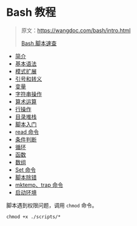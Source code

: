 # Bash 教程

> 原文：https://wangdoc.com/bash/intro.html
> 
> [Bash 脚本速查](./0_Bash_quick_check.sh)

- [简介](./Info.md)
- [基本语法](./BasicSyntax.md)
- [模式扩展](./ModeExpand.md)
- [引号和转义](./QuotationMarkAndEscapseCharacter.md)
- [变量](./Variable.md)
- [字符串操作](./HandleString.md)
- [算术运算](./Arithmetic.md)
- [行操作](https://wangdoc.com/bash/readline.html)
- [目录堆栈](./DirectoryStack.md)
- [脚本入门](./Script.md)
- [read 命令](./Read.md)
- [条件判断](./ConditionJudge.md)
- [循环](./Circle.md)
- [函数](./Function.md)
- [数组](./Array.md)
- [Set 命令](./Set.md)
- [脚本除错](https://wangdoc.com/bash/debug.html)
- [mktemp、trap 命令](./MktempAndTrapCommands.md)
- [启动环境](https://wangdoc.com/bash/startup.html)

脚本遇到权限问题，调用 `chmod` 命令。
```
chmod +x ./scripts/*
```